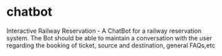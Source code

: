 # chatbot
Interactive Railway Reservation -               A ChatBot for a railway reservation system. The Bot should be able to maintain a                   conversation with the user regarding the booking of ticket, source and destination, general             FAQs,etc

